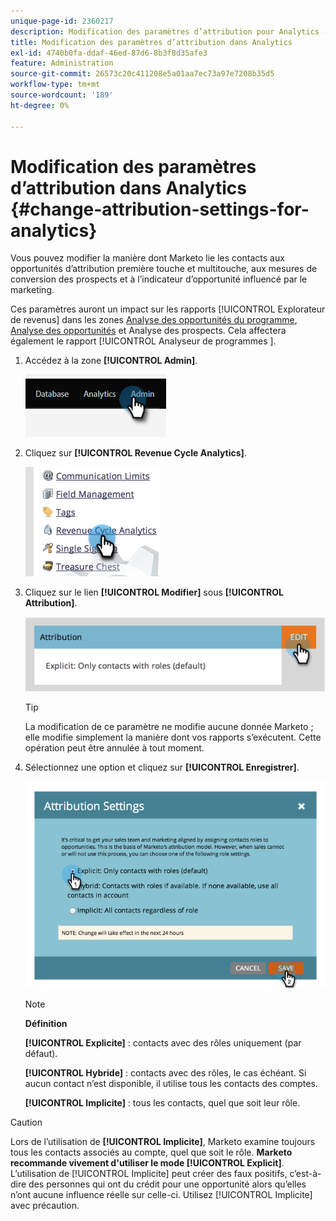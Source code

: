 ```yaml
---
unique-page-id: 2360217
description: Modification des paramètres d’attribution pour Analytics - Documents Marketo - Documentation du produit
title: Modification des paramètres d’attribution dans Analytics
exl-id: 4740b0fa-ddaf-46ed-87d6-8b3f8d35afe3
feature: Administration
source-git-commit: 26573c20c411208e5a01aa7ec73a97e7208b35d5
workflow-type: tm+mt
source-wordcount: '189'
ht-degree: 0%

---
```


# Modification des paramètres d’attribution dans Analytics {#change-attribution-settings-for-analytics}

Vous pouvez modifier la manière dont Marketo lie les contacts aux opportunités d’attribution première touche et multitouche, aux mesures de conversion des prospects et à l’indicateur d’opportunité influencé par le marketing.

Ces paramètres auront un impact sur les rapports [!UICONTROL Explorateur de revenus] dans les zones [Analyse des opportunités du programme](/help/marketo/product-docs/reporting/revenue-cycle-analytics/program-analytics/understanding-the-program-opportunity-analysis-area.md), [Analyse des opportunités](/help/marketo/product-docs/reporting/revenue-cycle-analytics/revenue-explorer/understanding-opportunity-analysis-in-revenue-explorer.md) et Analyse des prospects. Cela affectera également le rapport [!UICONTROL  Analyseur de programmes ].

1. Accédez à la zone **[!UICONTROL Admin]**.

   ![](assets/change-attribution-settings-for-analytics-1.png)

1. Cliquez sur **[!UICONTROL Revenue Cycle Analytics]**.

   ![](assets/change-attribution-settings-for-analytics-2.png)

1. Cliquez sur le lien **[!UICONTROL Modifier]** sous **[!UICONTROL Attribution]**.

   ![](assets/change-attribution-settings-for-analytics-3.png)

   >[!TIP]
   >
   >La modification de ce paramètre ne modifie aucune donnée Marketo ; elle modifie simplement la manière dont vos rapports s’exécutent. Cette opération peut être annulée à tout moment.

1. Sélectionnez une option et cliquez sur **[!UICONTROL Enregistrer]**.

   ![](assets/change-attribution-settings-for-analytics-4.png)

   >[!NOTE]
   >
   >**Définition**
   >
   >**[!UICONTROL Explicite]** : contacts avec des rôles uniquement (par défaut).
   >
   >**[!UICONTROL Hybride]** : contacts avec des rôles, le cas échéant. Si aucun contact n’est disponible, il utilise tous les contacts des comptes.
   >
   >**[!UICONTROL Implicite]** : tous les contacts, quel que soit leur rôle.

>[!CAUTION]
>
>Lors de l’utilisation de **[!UICONTROL Implicite]**, Marketo examine toujours tous les contacts associés au compte, quel que soit le rôle. **Marketo recommande vivement d&#39;utiliser le mode [!UICONTROL Explicit]**. L’utilisation de [!UICONTROL Implicite] peut créer des faux positifs, c’est-à-dire des personnes qui ont du crédit pour une opportunité alors qu’elles n’ont aucune influence réelle sur celle-ci. Utilisez [!UICONTROL Implicite] avec précaution.
